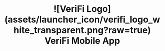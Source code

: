 <h1 align="center"> 
![VeriFi Logo](assets/launcher_icon/verifi_logo_white_transparent.png?raw=true)
VeriFi Mobile App
</h1>
